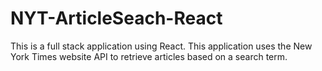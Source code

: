 # NYT-ArticleSeach-React
This is a full stack application using React. This application uses the New York Times website API to retrieve articles based on a search term.
